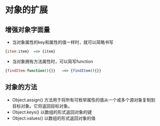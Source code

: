 <!--
 * @Author: x09898 coder_xujie@163.com
 * @Date: 2022-05-09 20:54:21
 * @LastEditors: x09898 coder_xujie@163.com
 * @FilePath: \HTML-CSS-Javascript-\JAVAScript+ES6\ES6\对象的扩展.md
 * @Description: 
-->
# 对象的扩展

## 增强对象字面量

* 当对象属性的key和属性的值一样时，就可以简略书写
  
```javascript
{item:item}  ==> {item}
```

* 当对象拥有方法属性时，可以简写function

```javascript
{findItem:function(){}}   ==> {findItem(){}}
```

## 对象的方法

* Object.assign() 方法用于将所有可枚举属性的值从一个或多个源对象复制到目标对象。它将返回目标对象。
* Object.keys() 以数组的形式返回对象的键
* Object.values() 以数组的形式返回对象的值
